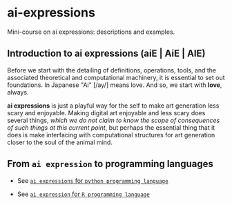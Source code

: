 # ai-expressions
Mini-course on ai expressions: descriptions and examples.

## Introduction to ai expressions (aiE | AiE | AIE)
Before we start with the detailing of definitions, operations, tools, and the associated theoretical and computational machinery, it is essential to set out foundations. In Japanese "Ai" [/ay/] means love. And so, we start with **love**, always.

**ai expressions** is just a playful way for the self to make art generation less scary and enjoyable. Making digital art enjoyable and less scary does several things, _which we do not claim to know the scope of consequences of such things at this current point_, but perhaps the essential thing that it does is make interfacing with computational structures for art generation closer to the soul of the animal mind. 

## From `ai expression` to programming languages

* See [`ai expressions` for `python programming language`](aie.python.md)

* See [`ai expression` for `R programming language`](aie.R.md)
